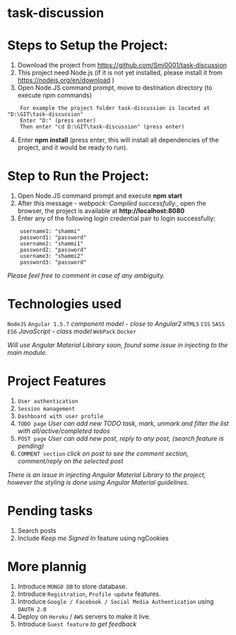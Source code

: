 # task-discussion

# Steps to Setup the Project:

1. Download the project from https://github.com/Smi0001/task-discussion
2. This project need Node.js (if it is not yet installed, please install it from https://nodejs.org/en/download )
3. Open Node.JS command prompt, move to destination directory (to execute npm commands)
```
    For example the project folder task-discussion is located at "D:\GIT\task-discussion"
    Enter "D:" (press enter)
    Then enter "cd D:\GIT\task-discussion" (press enter) 
```
4. Enter **npm install** (press enter, this will install all dependencies of the project, and it would be ready to run).

# Step to Run the Project:

1.    Open Node.JS command prompt and execute **npm start**
2.    After this message - *webpack: Compiled successfully.*, open the browser, the project is available at **http://localhost:8080**
3.    Enter any of the following login credential pair to login successfully:
```
    username1: "shammi"
    password1: "password"
    username2: "shammi1"
    password2: "password"
    username3: "shammi2"
    password3: "password"
```
*Please feel free to comment in case of any ambiguity.*


# Technologies used
```NodeJS```
```Angular 1.5.7``` *component model - close to Angular2*
```HTML5```
```CSS```
```SASS```
```ES6``` *JavaScript - class model*
```WebPack```
```Docker```

*Will use Angular Material Libirary soon, found some issue in injecting to the main module.*

# Project Features
1. ```User authentication```
2. ```Session management```
3. ```Dashboard with user profile```
4. ```TODO page``` *User can add new TODO task, mark, unmark and filter the list with all/active/completed todos*
5. ```POST page``` *User can add new post, reply to any post, (search feature is pending)*
6. ```COMMENT section``` *click on post to see the comment section, comment/reply on the selected post*

*There is an issue in injecting Angular Material Library to the project, however the styling is done using Angular Material guidelines.*

# Pending tasks
1. Search posts
2. Include *Keep me Signed In* feature using ngCookies

# More plannig
1. Introduce ```MONGO DB``` to store database.
2. Introduce ```Registration```, ```Profile update``` features.
3. Introduce ```Google / Facebook / Social Media Authentication``` using ```OAUTH 2.0```
4. Deploy on ```Heroku``` / ```AWS``` servers to make it live.
5. Introduce ```Guest feature``` *to get feedback*
